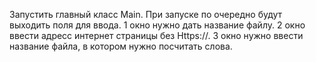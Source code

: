 Запустить главный класс Main.
При запуске по очередно будут выходить поля для ввода.
1 окно нужно дать название файлу.
2 окно ввести адресс интернет страницы без Https://.
3 окно нужно ввести название файла, в котором нужно посчитать слова.
